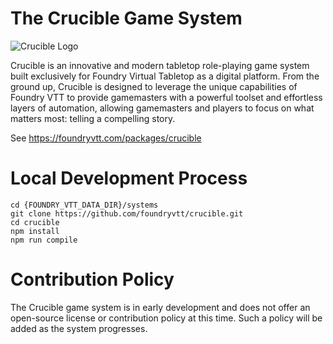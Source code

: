 # The Crucible Game System

![Crucible Logo](https://raw.githubusercontent.com/foundryvtt/crucible/master/ui/banner.webp)

Crucible is an innovative and modern tabletop role-playing game system built exclusively for Foundry Virtual Tabletop as a digital platform. From the ground up, Crucible is designed to leverage the unique capabilities of Foundry VTT to provide gamemasters with a powerful toolset and effortless layers of automation, allowing gamemasters and players to focus on what matters most: telling a compelling story.

See https://foundryvtt.com/packages/crucible

# Local Development Process
```
cd {FOUNDRY_VTT_DATA_DIR}/systems
git clone https://github.com/foundryvtt/crucible.git
cd crucible
npm install
npm run compile
```

# Contribution Policy
The Crucible game system is in early development and does not offer an open-source license or contribution policy at this time. Such a policy will be added as the system progresses.
